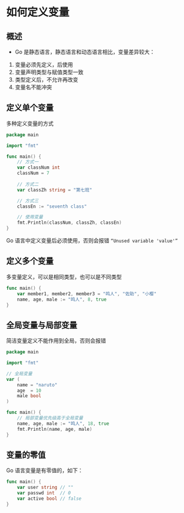 # 如何定义变量

## 概述

- Go 是静态语言，静态语言和动态语言相比，变量差异较大：

1. 变量必须先定义，后使用
2. 变量声明类型与赋值类型一致
3. 类型定义后，不允许再改变
4. 变量名不能冲突

## 定义单个变量

多种定义变量的方式

```go
package main

import "fmt"

func main() {
    // 方式一
    var classNum int
    classNum = 7
	
    // 方式二 
    var classZh string = "第七班"

    // 方式三 
    classEn := "seventh class"

    // 使用变量
    fmt.Println(classNum, classZh, classEn)
}
```

Go 语言中定义变量后必须使用，否则会报错 `“Unused variable 'value'”`

## 定义多个变量

多变量定义，可以是相同类型，也可以是不同类型

```go
func main() {
    var member1, member2, member3 = "鸣人", "佐助", "小樱"
    name, age, male := "鸣人", 8, true
}
```

## 全局变量与局部变量

简洁变量定义不能作用到全局，否则会报错

```go
package main

import "fmt"

// 全局变量
var (
    name = "naruto"
    age  = 10
    male bool
)

func main() { 
    // 局部变量优先级高于全局变量
    name, age, male := "鸣人", 18, true
    fmt.Println(name, age, male)
}

```

## 变量的零值

Go 语言变量是有零值的，如下：

```go
func main() {
    var user string // ""
    var passwd int  // 0 
    var active bool // false
}
```